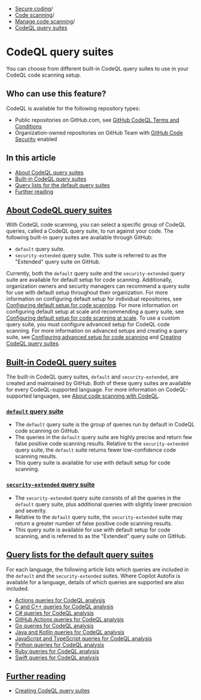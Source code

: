   * [Secure coding](https://docs.github.com/en/code-security "Secure coding")/
  * [Code scanning](https://docs.github.com/en/code-security/code-scanning "Code scanning")/
  * [Manage code scanning](https://docs.github.com/en/code-security/code-scanning/managing-your-code-scanning-configuration "Manage code scanning")/
  * [CodeQL query suites](https://docs.github.com/en/code-security/code-scanning/managing-your-code-scanning-configuration/codeql-query-suites "CodeQL query suites")


# CodeQL query suites
You can choose from different built-in CodeQL query suites to use in your CodeQL code scanning setup.
## Who can use this feature?
CodeQL is available for the following repository types:
  * Public repositories on GitHub.com, see [GitHub CodeQL Terms and Conditions](https://github.com/github/codeql-cli-binaries/blob/main/LICENSE.md)
  * Organization-owned repositories on GitHub Team with [GitHub Code Security](https://docs.github.com/en/get-started/learning-about-github/about-github-advanced-security) enabled


## In this article
  * [About CodeQL query suites](https://docs.github.com/en/code-security/code-scanning/managing-your-code-scanning-configuration/codeql-query-suites#about-codeql-query-suites)
  * [Built-in CodeQL query suites](https://docs.github.com/en/code-security/code-scanning/managing-your-code-scanning-configuration/codeql-query-suites#built-in-codeql-query-suites)
  * [Query lists for the default query suites](https://docs.github.com/en/code-security/code-scanning/managing-your-code-scanning-configuration/codeql-query-suites#query-lists-for-the-default-query-suites)
  * [Further reading](https://docs.github.com/en/code-security/code-scanning/managing-your-code-scanning-configuration/codeql-query-suites#further-reading)


## [About CodeQL query suites](https://docs.github.com/en/code-security/code-scanning/managing-your-code-scanning-configuration/codeql-query-suites#about-codeql-query-suites)
With CodeQL code scanning, you can select a specific group of CodeQL queries, called a CodeQL query suite, to run against your code. The following built-in query suites are available through GitHub:
  * `default` query suite.
  * `security-extended` query suite. This suite is referred to as the "Extended" query suite on GitHub.


Currently, both the `default` query suite and the `security-extended` query suite are available for default setup for code scanning. Additionally, organization owners and security managers can recommend a query suite for use with default setup throughout their organization. For more information on configuring default setup for individual repositories, see [Configuring default setup for code scanning](https://docs.github.com/en/code-security/code-scanning/enabling-code-scanning/configuring-default-setup-for-code-scanning). For more information on configuring default setup at scale and recommending a query suite, see [Configuring default setup for code scanning at scale](https://docs.github.com/en/code-security/code-scanning/enabling-code-scanning/configuring-default-setup-for-code-scanning-at-scale).
To use a custom query suite, you must configure advanced setup for CodeQL code scanning. For more information on advanced setups and creating a query suite, see [Configuring advanced setup for code scanning](https://docs.github.com/en/code-security/code-scanning/creating-an-advanced-setup-for-code-scanning/configuring-advanced-setup-for-code-scanning#configuring-advanced-setup-for-code-scanning-with-codeql) and [Creating CodeQL query suites](https://docs.github.com/en/code-security/codeql-cli/using-the-advanced-functionality-of-the-codeql-cli/creating-codeql-query-suites).
## [Built-in CodeQL query suites](https://docs.github.com/en/code-security/code-scanning/managing-your-code-scanning-configuration/codeql-query-suites#built-in-codeql-query-suites)
The built-in CodeQL query suites, `default` and `security-extended`, are created and maintained by GitHub. Both of these query suites are available for every CodeQL-supported language. For more information on CodeQL-supported languages, see [About code scanning with CodeQL](https://docs.github.com/en/code-security/code-scanning/introduction-to-code-scanning/about-code-scanning-with-codeql#about-codeql).
### [`default` query suite](https://docs.github.com/en/code-security/code-scanning/managing-your-code-scanning-configuration/codeql-query-suites#default-query-suite)
  * The `default` query suite is the group of queries run by default in CodeQL code scanning on GitHub.
  * The queries in the `default` query suite are highly precise and return few false positive code scanning results. Relative to the `security-extended` query suite, the `default` suite returns fewer low-confidence code scanning results.
  * This query suite is available for use with default setup for code scanning.


### [`security-extended` query suite](https://docs.github.com/en/code-security/code-scanning/managing-your-code-scanning-configuration/codeql-query-suites#security-extended-query-suite)
  * The `security-extended` query suite consists of all the queries in the `default` query suite, plus additional queries with slightly lower precision and severity.
  * Relative to the `default` query suite, the `security-extended` suite may return a greater number of false positive code scanning results.
  * This query suite is available for use with default setup for code scanning, and is referred to as the "Extended" query suite on GitHub.


## [Query lists for the default query suites](https://docs.github.com/en/code-security/code-scanning/managing-your-code-scanning-configuration/codeql-query-suites#query-lists-for-the-default-query-suites)
For each language, the following article lists which queries are included in the `default` and the `security-extended` suites. Where Copilot Autofix is available for a language, details of which queries are supported are also included.
  * [Actions queries for CodeQL analysis](https://docs.github.com/en/code-security/code-scanning/managing-your-code-scanning-configuration/actions-built-in-queries)
  * [C and C++ queries for CodeQL analysis](https://docs.github.com/en/code-security/code-scanning/managing-your-code-scanning-configuration/c-cpp-built-in-queries)
  * [C# queries for CodeQL analysis](https://docs.github.com/en/code-security/code-scanning/managing-your-code-scanning-configuration/csharp-built-in-queries)
  * [GitHub Actions queries for CodeQL analysis](https://docs.github.com/en/code-security/code-scanning/managing-your-code-scanning-configuration/github-actions-built-in-queries)
  * [Go queries for CodeQL analysis](https://docs.github.com/en/code-security/code-scanning/managing-your-code-scanning-configuration/go-built-in-queries)
  * [Java and Kotlin queries for CodeQL analysis](https://docs.github.com/en/code-security/code-scanning/managing-your-code-scanning-configuration/java-kotlin-built-in-queries)
  * [JavaScript and TypeScript queries for CodeQL analysis](https://docs.github.com/en/code-security/code-scanning/managing-your-code-scanning-configuration/javascript-typescript-built-in-queries)
  * [Python queries for CodeQL analysis](https://docs.github.com/en/code-security/code-scanning/managing-your-code-scanning-configuration/python-built-in-queries)
  * [Ruby queries for CodeQL analysis](https://docs.github.com/en/code-security/code-scanning/managing-your-code-scanning-configuration/ruby-built-in-queries)
  * [Swift queries for CodeQL analysis](https://docs.github.com/en/code-security/code-scanning/managing-your-code-scanning-configuration/swift-built-in-queries)


## [Further reading](https://docs.github.com/en/code-security/code-scanning/managing-your-code-scanning-configuration/codeql-query-suites#further-reading)
  * [Creating CodeQL query suites](https://docs.github.com/en/code-security/codeql-cli/using-the-advanced-functionality-of-the-codeql-cli/creating-codeql-query-suites)



